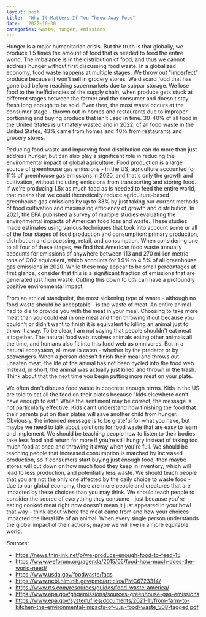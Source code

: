 ```yaml
---
layout: post
title:  "Why It Matters If You Throw Away Food"
date:   2022-10-30
categories: waste, hunger, emissions
---
```


Hunger is a major humanitarian crisis. But the truth is that globally, we produce 1.5 times the amount of food that is needed to feed the entire world. The imbalance is in the distribution of food, and thus we cannot address hunger without first discussing food waste. In a globalized economy, food waste happens at multiple stages. We throw out "imperfect" produce because it won't sell in grocery stores. We discard food that has gone bad before reaching supermarkets due to subpar storage. We lose food to the inefficiencies of the supply chain, when produce gets stuck at different stages between the farmer and the consumer and doesn't stay fresh long enough to be sold. Even then, the most waste occurs at the consumer stage - thrown out in homes and restaurants due to improper portioning and buying produce that isn't used in time. 30-40% of all food in the United States is ultimately wasted and in 2022, of all food waste in the United States, 43% came from homes and 40% from restaurants and grocery stores.

Reducing food waste and improving food distribution can do more than just address hunger, but can also play a significant role in reducing the environmental impact of global agriculture. Food production is a large source of greenhouse gas emissions - in the US, agriculture accounted for 11% of greenhouse gas emissions in 2020, and that's only the growth and cultivation, without including emissions from transporting and storing food. If we're producing 1.5x as much food as is needed to feed the entire world, that means that we could theoretically reduce agriculture-based greenhouse gas emissions by up to 33% by just taking our current methods of food cultivation and maximizing efficiency of growth and distribution. In 2021, the EPA published a survey of multiple studies evaluating the environmental impacts of American food loss and waste. These studies made estimates using various techniques that took into account some or all of the four stages of food production and consumption: primary production, distribution and processing, retail, and consumption. When considering one to all four of these stages, we find that American food waste annually accounts for emissions of anywhere between 113 and 270 million metric tons of CO2 equivalent, which accounts for 1.9% to 4.5% of all greenhouse gas emissions in 2020. While these may appear to be small percentages at first glance, consider that this is a significant fraction of emissions that are generated just from waste. Cutting this down to 0% can have a profoundly positive environmental impact.

From an ethical standpoint, the most sickening type of waste - although no food waste should be acceptable - is the waste of meat. An entire animal had to die to provide you with the meat in your meal. Choosing to take more meat than you could eat in one meal and then throwing it out because you couldn't or didn't want to finish it is equivalent to killing an animal just to throw it away. To be clear, I am not saying that people shouldn't eat meat altogether. The natural food web involves animals eating other animals all the time, and humans also fit into this food web as omnivores. But in a natural ecosystem, all meat is eaten - whether by the predator or by scavengers. When a person doesn't finish their meal and throws out uneaten meat, the life of the animal has not been cycled into the food web. Instead, in short, the animal was actually just killed and thrown in the trash. Think about that the next time you begin putting more meat on your plate.

We often don't discuss food waste in concrete enough terms. Kids in the US are told to eat all the food on their plates because "kids elsewhere don't have enough to eat." While the sentiment may be correct, the message is not particularly effective. Kids can't understand how finishing the food that their parents put on their plates will save another child from hunger. Obviously, the intended message is to be grateful for what you have, but maybe we need to talk about solutions for food waste that are easy to learn and implement. We should be teaching people how to listen to their bodies: take less food and return for more if you're still hungry instead of taking too much food at once and throwing it away when you're full. We should be teaching people that increased consumption is matched by increased production, so if consumers start buying just enough food, then maybe stores will cut down on how much food they keep in inventory, which will lead to less production, and potentially less waste. We should teach people that you are not the only one affected by the daily choice to waste food - due to our global economy, there are more people and creatures that are impacted by these choices than you may think. We should teach people to consider the source of everything they consume - just because you're eating cooked meat right now doesn't mean it just appeared in your bowl that way - think about where the meat came from and how your choices impacted the literal life of an animal. When every single person understands the global impact of their actions, maybe we will live in a more equitable world.


*Sources:*
* <https://news.thin-ink.net/p/we-produce-enough-food-to-feed-15>
* <https://www.weforum.org/agenda/2015/05/food-how-much-does-the-world-need/>
* <https://www.usda.gov/foodwaste/faqs>
* <https://www.ncbi.nlm.nih.gov/pmc/articles/PMC6723314/>
* <https://www.rts.com/resources/guides/food-waste-america/>
* <https://www.epa.gov/ghgemissions/sources-greenhouse-gas-emissions>
* <https://www.epa.gov/system/files/documents/2021-11/from-farm-to-kitchen-the-environmental-impacts-of-u.s.-food-waste_508-tagged.pdf>